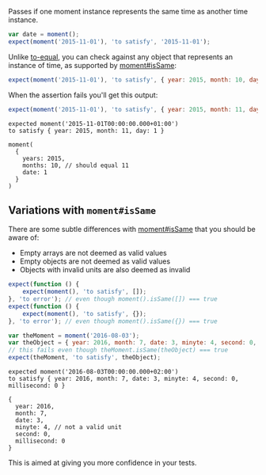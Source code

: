 Passes if one moment instance represents the same time as another time instance.

```js
var date = moment();
expect(moment('2015-11-01'), 'to satisfy', '2015-11-01');
```

Unlike [to-equal](), you can check against any object that represents an instance
of time, as supported by [moment#isSame](http://momentjs.com/docs/#/query/is-same/):

```js
expect(moment('2015-11-01'), 'to satisfy', { year: 2015, month: 10, day: 1 });
```

When the assertion fails you'll get this output:

```js
expect(moment('2015-11-01'), 'to satisfy', { year: 2015, month: 11, day: 1 });
```

```output
expected moment('2015-11-01T00:00:00.000+01:00')
to satisfy { year: 2015, month: 11, day: 1 }

moment(
  {
    years: 2015,
    months: 10, // should equal 11
    date: 1
  }
)
```

## Variations with `moment#isSame`

There are some subtle differences with
[moment#isSame](http://momentjs.com/docs/#/query/is-same/) that you should be
aware of:

- Empty arrays are not deemed as valid values
- Empty objects are not deemed as valid values
- Objects with invalid units are also deemed as invalid

```js
expect(function () {
    expect(moment(), 'to satisfy', []);
}, 'to error'); // even though moment().isSame([]) === true
expect(function () {
    expect(moment(), 'to satisfy', {});
}, 'to error'); // even though moment().isSame({}) === true
```

```js
var theMoment = moment('2016-08-03');
var theObject = { year: 2016, month: 7, date: 3, minyte: 4, second: 0, millisecond: 0 };
// this fails even though theMoment.isSame(theObject) === true
expect(theMoment, 'to satisfy', theObject);
```

```output
expected moment('2016-08-03T00:00:00.000+02:00')
to satisfy { year: 2016, month: 7, date: 3, minyte: 4, second: 0, millisecond: 0 }

{
  year: 2016,
  month: 7,
  date: 3,
  minyte: 4, // not a valid unit
  second: 0,
  millisecond: 0
}
```

This is aimed at giving you more confidence in your tests.
